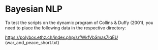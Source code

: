 # Bayesian NLP

To test the scripts on the dynamic program of Collins & Duffy (2001), you need to place the following data in the respective directory:

https://polybox.ethz.ch/index.php/s/fWkfVbSmas7lqEU (war_and_peace_short.txt)

